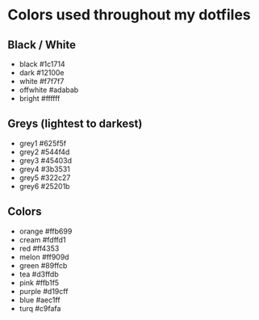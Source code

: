 # Colors used throughout my dotfiles

## Black / White
- black #1c1714
- dark #12100e
- white #f7f7f7
- offwhite #adabab
- bright #ffffff

## Greys (lightest to darkest)
- grey1 #625f5f
- grey2 #544f4d
- grey3 #45403d
- grey4 #3b3531
- grey5 #322c27
- grey6 #25201b

## Colors
- orange #ffb699
- cream #fdffd1
- red #ff4353
- melon #ff909d
- green #89ffcb
- tea #d3ffdb
- pink #ffb1f5
- purple #d19cff
- blue #aec1ff
- turq #c9fafa
